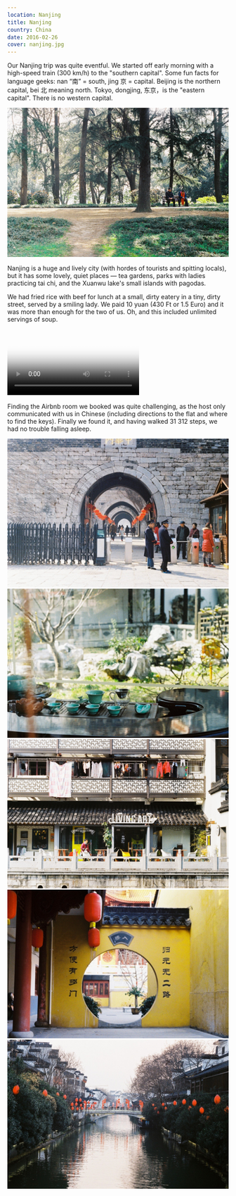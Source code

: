 ```yaml
---
location: Nanjing
title: Nanjing
country: China
date: 2016-02-26
cover: nanjing.jpg
---
```


Our Nanjing trip was quite eventful. We started off early morning with a high-speed train (300 km/h) to the "southern capital". Some fun facts for language geeks: nan “南” = south, jing 京 = capital. Beijing is the northern capital, bei 北 meaning north. Tokyo, dongjing, 东京，is the "eastern capital". There is no western capital. 

![huge trees, green park](../../img/000034.jpg)

Nanjing is a huge and lively city (with hordes of tourists and spitting locals), but it has some lovely, quiet places — tea gardens, parks with ladies practicing tai chi, and the Xuanwu lake's small islands with pagodas.

We had fried rice with beef for lunch at a small, dirty eatery in a tiny, dirty street, served by a smiling lady. We paid 10 yuan (430 Ft or 1.5 Euro) and it was more than enough for the two of us. Oh, and this included unlimited servings of soup. 

<video src="/video/cn_nj_food.mp4" poster="/video/cn_nj_food.png" autoplay loop>
</video>

Finding the Airbnb room we booked was quite challenging, as the host only communicated with us in Chinese (including directions to the flat and where to find the keys). Finally we found it, and having walked 31 312 steps, we had no trouble falling asleep.

![stone walls](../../img/000017.jpg)
![tea garden](../../img/000019.jpg)
![house on the river bank](../../img/000022.jpg)
![round gate in a yellow wall](../../img/000029.jpg)
![river with red lampions](../../img/000030.jpg)
